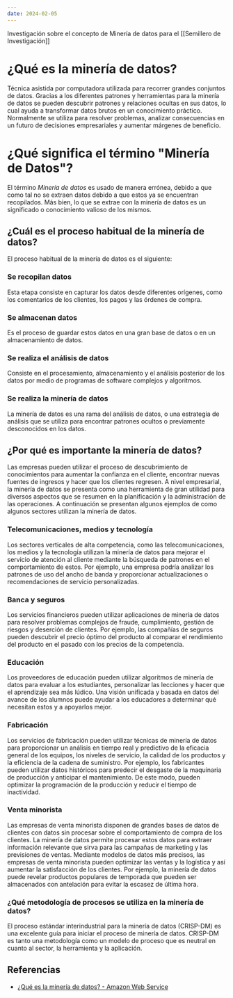 ```yaml
---
date: 2024-02-05
---
```


Investigación sobre el concepto de Minería de datos para el [[Semillero de Investigación]]

# ¿Qué es la minería de datos?
Técnica asistida por computadora utilizada para recorrer grandes conjuntos de datos. Gracias a los diferentes patrones y herramientas para la minería de datos se pueden descubrir patrones y relaciones ocultas en sus datos, lo cual ayuda a transformar datos brutos en un conocimiento práctico. Normalmente se utiliza para resolver problemas, analizar consecuencias en un futuro de decisiones empresariales y aumentar márgenes de beneficio.

# ¿Qué significa el término "Minería de Datos"?
El término *Minería de datos* es usado de manera errónea, debido a que como tal no se extraen datos debido a que estos ya se encuentran recopilados. Más bien, lo que se extrae con la minería de datos es un significado o conocimiento valioso de los mismos.

## ¿Cuál es el proceso habitual de la minería de datos?
El proceso habitual de la minería de datos es el siguiente:

### Se recopilan datos
Esta etapa consiste en capturar los datos desde diferentes orígenes, como los comentarios de los clientes, los pagos y las órdenes de compra.
### Se almacenan datos
Es el proceso de guardar estos datos en una gran base de datos o en un almacenamiento de datos.
### Se realiza el análisis de datos
Consiste en el procesamiento, almacenamiento y el análisis posterior de los datos por medio de programas de software complejos y algoritmos.
### Se realiza la minería de datos
La minería de datos es una rama del análisis de datos, o una estrategia de análisis que se utiliza para encontrar patrones ocultos o previamente desconocidos en los datos.

## ¿Por qué es importante la minería de datos?
Las empresas pueden utilizar el proceso de descubrimiento  de conocimientos para aumentar la confianza en el cliente, encontrar nuevas fuentes de ingresos y hacer que los clientes regresen. A nivel empresarial, la minería de datos se presenta como una herramienta de gran utilidad para diversos aspectos que se resumen en la planificación y la administración de las operaciones. A continuación se presentan algunos ejemplos de como algunos sectores utilizan la minería de datos.
### **Telecomunicaciones, medios y tecnología**
Los sectores verticales de alta competencia, como las telecomunicaciones, los medios y la tecnología utilizan la minería de datos para mejorar el servicio de atención al cliente mediante la búsqueda de patrones en el comportamiento de estos. Por ejemplo, una empresa podría analizar los patrones de uso del ancho de banda y proporcionar actualizaciones o recomendaciones de servicio personalizadas.
### **Banca y seguros**
Los servicios financieros pueden utilizar aplicaciones de minería de datos para resolver problemas complejos de fraude, cumplimiento, gestión de riesgos y deserción de clientes. Por ejemplo, las compañías de seguros pueden descubrir el precio óptimo del producto al comparar el rendimiento del producto en el pasado con los precios de la competencia.
### **Educación**
Los proveedores de educación pueden utilizar algoritmos de minería de datos para evaluar a los estudiantes, personalizar las lecciones y hacer que el aprendizaje sea más lúdico. Una visión unificada y basada en datos del avance de los alumnos puede ayudar a los educadores a determinar qué necesitan estos y a apoyarlos mejor.
### **Fabricación**
Los servicios de fabricación pueden utilizar técnicas de minería de datos para proporcionar un análisis en tiempo real y predictivo de la eficacia general de los equipos, los niveles de servicio, la calidad de los productos y la eficiencia de la cadena de suministro. Por ejemplo, los fabricantes pueden utilizar datos históricos para predecir el desgaste de la maquinaria de producción y anticipar el mantenimiento. De este modo, pueden optimizar la programación de la producción y reducir el tiempo de inactividad.
### **Venta minorista**
Las empresas de venta minorista disponen de grandes bases de datos de clientes con datos sin procesar sobre el comportamiento de compra de los clientes. La minería de datos permite procesar estos datos para extraer información relevante que sirva para las campañas de marketing y las previsiones de ventas. Mediante modelos de datos más precisos, las empresas de venta minorista pueden optimizar las ventas y la logística y así aumentar la satisfacción de los clientes. Por ejemplo, la minería de datos puede revelar productos populares de temporada que pueden ser almacenados con antelación para evitar la escasez de última hora.

### ¿Qué metodología de procesos se utiliza en la minería de datos?
El proceso estándar interindustrial para la minería de datos (CRISP-DM) es una excelente guía para iniciar el proceso de minería de datos. CRISP-DM es tanto una metodología como un modelo de proceso que es neutral en cuanto al sector, la herramienta y la aplicación.




## Referencias
- [¿Qué es la minería de datos? - Amazon Web Service](https://aws.amazon.com/es/what-is/data-mining/)

